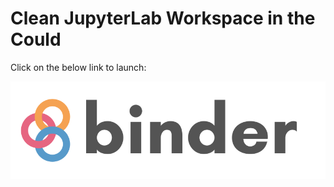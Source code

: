 # Clean JupyterLab Workspace in the Could

Click on the below link to launch: 

[![Binder](binder/binder-logo.svg)](https://mybinder.org/v2/gh/yc14e/binder-sandbox/master?urlpath=lab)
